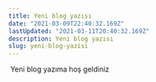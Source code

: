 ```yaml
---
title: Yeni blog yazısı
date: "2021-03-09T22:40:32.169Z"
lastUpdated: "2021-03-11T20:40:32.169Z"
description: Yeni blog yazısı
slug: yeni-blog-yazisi
---
```


​
Yeni blog yazıma hoş geldiniz
